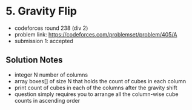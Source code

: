 # 5. Gravity Flip

* codeforces round 238 (div 2)
* problem link: https://codeforces.com/problemset/problem/405/A
* submission 1: accepted

## Solution Notes

* integer N number of columns
* array boxes[] of size N that holds the count of cubes in each column
* print count of cubes in each of the columns after the gravity shift
* question simply requires you to arrange all the column-wise cube counts in ascending order 